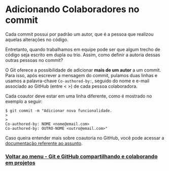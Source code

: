 # Adicionando Colaboradores no commit

Cada commit possui por padrão um autor, que é a pessoa que realizou aquelas alterações no código.

Entretanto, quando trabalhamos em equipe pode ser que algum trecho de código seja escrito em dupla ou trio. Assim, como definir a autoria dessas outras pessoas no commit?

O Git oferece a possibilidade de adicionar **mais de um autor** a um commit. Para isso, após escrever a mensagem do commit, pulamos duas linhas e usamos a palavra-chave `Co-authored-by:`, seguido do nome e e-mail associado ao GitHub (entre < >) de cada pessoa colaboradora.

Cada coautor deve estar em uma linha diferente, como é mostrado no exemplo a seguir:

```
$ git commit -m "Adicionar nova funcionalidade.
>
>
Co-authored-by: NOME <nome@email.com>
Co-authored-by: OUTRO-NOME <outro@email.com>"
```

Caso queira entender mais sobre coautoria no GitHub, você pode acessar a [documentação referente ao assunto](https://docs.github.com/pt/pull-requests/committing-changes-to-your-project/creating-and-editing-commits/creating-a-commit-with-multiple-authors).


### [Voltar ao menu - Git e GitHub compartilhando e colaborando em projetos](../menu.md)